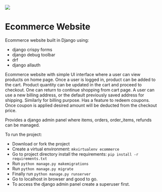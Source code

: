 ![](Ecommerce.gif)

# Ecommerce Website

Ecommerce website built in Django using:
- django crispy forms
- django debug toolbar
- drf
- django allauth

Ecommerce website with simple UI interface where a user can view products on home page. Once a user is logged in, product can be added to the cart.
Product quantity can be updated in the cart and proceed to checkout. One can return to continue shopping from cart page.
A user can use a new billing address, or the default previously saved address for shipping. Similarly for billing purpose.
Has a feature to redeem coupons. Once coupon is applied desired amount will be deducted from the checkout price.

Provides a django admin panel where items, orders, order_items, refunds can be managed.


To run the project:
- Download or fork the project
- Create a virtual environment: `mkvirtualenv ecommerce`
- Go to project directory install the requirements: `pip install -r requirements.txt`
- Run `python manage.py makemigrations`
- Run `python manage.py migrate`
- Finally run `python manage.py runserver`
- Go to localhost in browser and good to go.
- To access the django admin panel create a superuser first.
